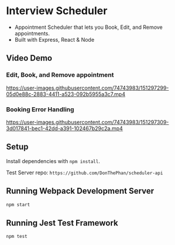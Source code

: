 # Interview Scheduler
- Appointment Scheduler that lets you Book, Edit, and Remove appointments.
- Built with Express, React & Node

## Video Demo

### Edit, Book, and Remove appointment
https://user-images.githubusercontent.com/74743983/151297299-05d0e88c-2883-4411-a523-092b5955a3c7.mp4

### Booking Error Handling
https://user-images.githubusercontent.com/74743983/151297309-3d017841-bec1-42dd-a391-102467b29c2a.mp4

## Setup

Install dependencies with `npm install`.

Test Server repo: `https://github.com/DonThePhan/scheduler-api`

## Running Webpack Development Server

```sh
npm start
```

## Running Jest Test Framework

```sh
npm test
```
